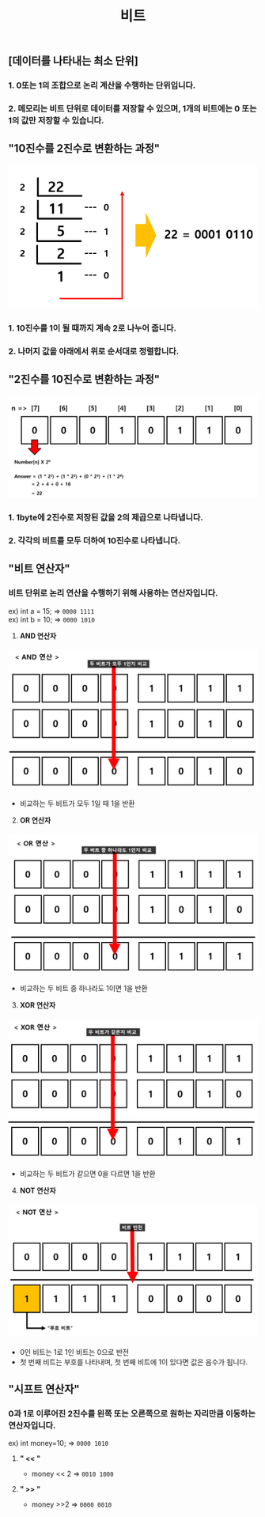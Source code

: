 ﻿---
layout: simple
title: "비트"
---

## [데이터를 나타내는 최소 단위] ##

### 1. 0또는 1의 조합으로 논리 계산을 수행하는 단위입니다.

### 2. 메모리는 비트 단위로 데이터를 저장할 수 있으며, 1개의 비트에는 0 또는 1의 값만 저장할 수 있습니다.<br>


## "10진수를 2진수로 변환하는 과정" ## 
#### ![](10to2.PNG) ####
### 1. 10진수를 1이 될 때까지 계속 2로 나누어 줍니다.
### 2. 나머지 값을 아래에서 위로 순서대로 정렬합니다.


## "2진수를 10진수로 변환하는 과정" ## 
#### ![](2to10.PNG) ####
### 1. 1byte에 2진수로 저장된 값을 2의 제곱으로 나타냅니다.
### 2. 각각의 비트를 모두 더하여 10진수로 나타냅니다.
   

## "비트 연산자" ##
### 비트 단위로 논리 연산을 수행하기 위해 사용하는 연산자입니다.
ex) int a = 15;   =>   `0000 1111`  
ex) int b = 10;   =>   `0000 1010`  


1. **AND 연산자**
#### ![](AND.PNG) ####
- 비교하는 두 비트가 모두 1일 때 1을 반환

2. **OR 연산자**
#### ![](OR.PNG) ####
- 비교하는 두 비트 중 하나라도 1이면 1을 반환

3. **XOR 연산자**
#### ![](XOR.PNG) ####
- 비교하는 두 비트가 같으면 0을 다르면 1을 반환

4. **NOT 연산자**
#### ![](NOT.PNG) ####
   - 0인 비트는 1로 1인 비트는 0으로 반전
   - 첫 번째 비트는 부호를 나타내며, 첫 번째 비트에 1이 있다면 값은 음수가 됩니다.


## "시프트 연산자" ##
### 0과 1로 이루어진 2진수를 왼쪽 또는 오른쪽으로 원하는 자리만큼 이동하는 연산자입니다.
ex) int money=10;    =>  `0000 1010`

1. **" << "**
   - money << 2   => `0010 1000`

2. **" >> "**
   - money >>2    =>  `0000 0010`

